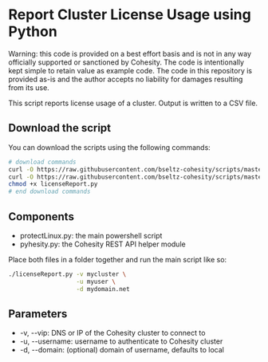 # Report Cluster License Usage using Python

Warning: this code is provided on a best effort basis and is not in any way officially supported or sanctioned by Cohesity. The code is intentionally kept simple to retain value as example code. The code in this repository is provided as-is and the author accepts no liability for damages resulting from its use.

This script reports license usage of a cluster. Output is written to a CSV file.

## Download the script

You can download the scripts using the following commands:

```bash
# download commands
curl -O https://raw.githubusercontent.com/bseltz-cohesity/scripts/master/reports/python/licenseReport/licenseReport.py
curl -O https://raw.githubusercontent.com/bseltz-cohesity/scripts/master/python/pyhesity.py
chmod +x licenseReport.py
# end download commands
```

## Components

* protectLinux.py: the main powershell script
* pyhesity.py: the Cohesity REST API helper module

Place both files in a folder together and run the main script like so:

```bash
./licenseReport.py -v mycluster \
                   -u myuser \
                   -d mydomain.net
```

## Parameters

* -v, --vip: DNS or IP of the Cohesity cluster to connect to
* -u, --username: username to authenticate to Cohesity cluster
* -d, --domain: (optional) domain of username, defaults to local
